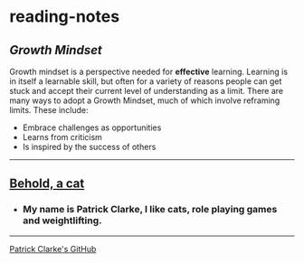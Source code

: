 # reading-notes
## ***Growth Mindset***
Growth mindset is a perspective needed for **effective** learning.  Learning is in itself a learnable skill, but often for a variety of reasons people can get stuck and accept their current level of understanding as a limit.  There are many ways to adopt a Growth Mindset, much of which involve reframing limits.  These include:
* Embrace challenges as opportunities
* Learns from criticism
* Is inspired by the success of others
---
[Behold, a cat](https://upload.wikimedia.org/wikipedia/commons/thumb/b/b1/VAN_CAT.png/220px-VAN_CAT.png)
---
* ### My name is Patrick Clarke, I like cats, role playing games and weightlifting. 
---
[Patrick Clarke's GitHub](https://github.com/PatrickPatch)


